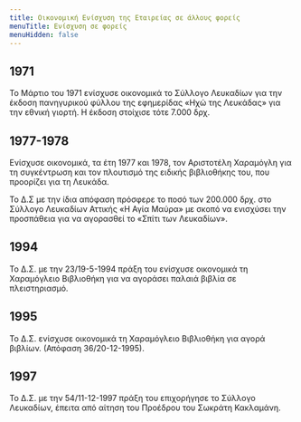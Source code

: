 ```yaml
---
title: Οικονομική Ενίσχυση της Εταιρείας σε άλλους φορείς
menuTitle: Ενίσχυση σε φορείς
menuHidden: false
---
```


## 1971

Το Μάρτιο του 1971 ενίσχυσε οικονομικά το Σύλλογο Λευκαδίων για την έκδοση πανηγυρικού φύλλου της εφημερίδας «Ηχώ της Λευκάδας» για την εθνική γιορτή. Η έκδοση στοίχισε τότε 7.000 δρχ.

## 1977-1978

Ενίσχυσε οικονομικά, τα έτη 1977 και 1978, τον Αριστοτέλη Χαραμόγλη για τη συγκέντρωση και τον πλουτισμό της ειδικής βιβλιοθήκης του, που προορίζει για τη Λευκάδα.

Το Δ.Σ με την ίδια απόφαση πρόσφερε το ποσό των 200.000 δρχ. στο Σύλλογο Λευκαδίων Αττικής «Η Αγία Μαύρα» με σκοπό να ενισχύσει την προσπάθεια για να αγορασθεί το «Σπίτι των Λευκαδίων».

## 1994

Το Δ.Σ. με την 23/19-5-1994 πράξη του ενίσχυσε οικονομικά τη Χαραμόγλειο Βιβλιοθήκη για να αγοράσει παλαιά βιβλία σε πλειστηριασμό.

## 1995

Το Δ.Σ. ενίσχυσε οικονομικά τη Χαραμόγλειο Βιβλιοθήκη για αγορά βιβλίων. \(Απόφαση 36/20-12-1995\).

## 1997

Το Δ.Σ. με την 54/11-12-1997 πράξη του επιχορήγησε το Σύλλογο Λευκαδίων, έπειτα από αίτηση του Προέδρου του Σωκράτη Κακλαμάνη.
